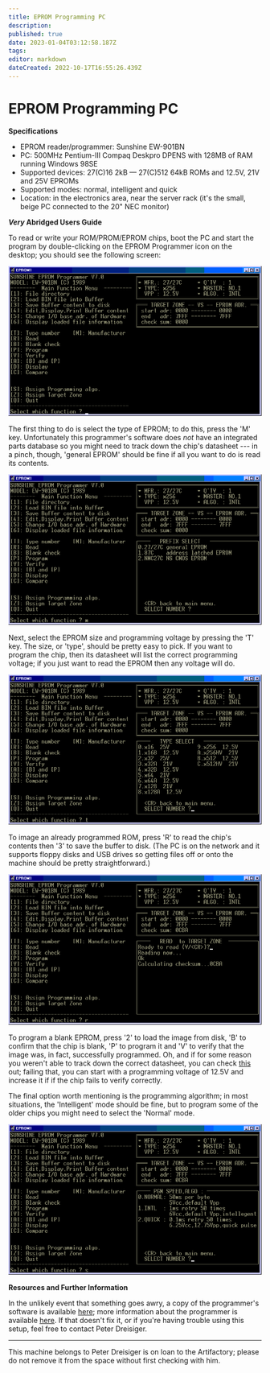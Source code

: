 ```yaml
---
title: EPROM Programming PC
description: 
published: true
date: 2023-01-04T03:12:58.187Z
tags: 
editor: markdown
dateCreated: 2022-10-17T16:55:26.439Z
---
```


# EPROM Programming PC

**Specifications**

-   EPROM reader/programmer: Sunshine EW-901BN
-   PC: 500MHz Pentium-III Compaq Deskpro DPENS with 128MB of RAM running Windows 98SE
-   Supported devices: 27(C)16 2kB — 27(C)512 64kB ROMs and 12.5V, 21V and 25V EPROMs
-   Supported modes: normal, intelligent and quick
-   Location: in the electronics area, near the server rack (it's the small, beige PC connected to the 20" NEC monitor)

***Very* Abridged Users Guide**

To read or write your ROM/PROM/EPROM chips, boot the PC and start the program by double-clicking on the EPROM Programmer icon on the desktop; you should see the following screen:

![](/tools/electronics/eprommer-start.png)

The first thing to do is select the type of EPROM; to do this, press the 'M' key. Unfortunately this programmer's software does *not* have an integrated parts database so you might need to track down the chip's datasheet --- in a pinch, though, 'general EPROM' should be fine if all you want to do is read its contents.

![](/tools/electronics/eprommer-manufacturer.png)

Next, select the EPROM size and programming voltage by pressing the 'T' key. The size, or 'type', should be pretty easy to pick. If you want to program the chip, then its datasheet will list the correct programming voltage; if you just want to read the EPROM then any voltage will do.

![](/tools/electronics/eprommer-type-select.png)

To image an already programmed ROM, press 'R' to read the chip's contents then '3' to save the buffer to disk. (The PC is on the network and it supports floppy disks and USB drives so getting files off or onto the machine should be pretty straightforward.)

![](/tools/electronics/eprommer-read.png)

To program a blank EPROM, press '2' to load the image from disk, 'B' to confirm that the chip is blank, 'P' to program it and 'V' to verify that the image was, in fact, successfully programmed. Oh, and if for some reason you weren't able to track down the correct datasheet, you can check [this](/tools/electronics/eprom_programming_voltages.pdf) out; failing that, you can start with a programming voltage of 12.5V and increase it if if the chip fails to verify correctly.

The final option worth mentioning is the programming algorithm; in most situations, the 'Intelligent' mode should be fine, but to program some of the older chips you might need to select the 'Normal' mode.

![](/tools/electronics/eprommer-programming-algorithm.png)

**Resources and Further Information**

In the unlikely event that something goes awry, a copy of the programmer's software is available [here](/tools/electronics/eprom-programmer-software.zip); more information about the programmer is available [here](http://www.danbbs.dk/~rmadrm/eprom9.htm). If that doesn't fix it, or if you're having trouble using this setup, feel free to contact Peter Dreisiger.

------------------------------------------------------------------------

This machine belongs to Peter Dreisiger is on loan to the Artifactory; please do not remove it from the space without first checking with him.
